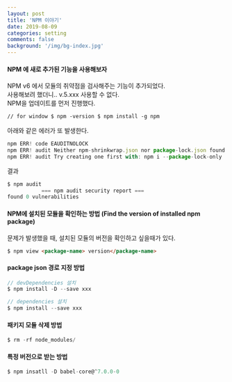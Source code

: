 ```yaml
---
layout: post
title: 'NPM 이야기'
date: 2019-08-09
categories: setting
comments: false
background: '/img/bg-index.jpg'
---
```


#### NPM 에 새로 추가된 기능을 사용해보자

NPM v6 에서 모듈의 취약점을 검사해주는 기능이 추가되었다. <br>
사용해보려 했더니.. v.5.xxx 사용할 수 없다.  
NPM을 업데이트를 먼저 진행했다.

```html
// for window $ npm -version $ npm install -g npm
```

아래와 같은 에러가 또 발생한다.

```js
npm ERR! code EAUDITNOLOCK
npm ERR! audit Neither npm-shrinkwrap.json nor package-lock.json found: Cannot audit a project without a lockfile
npm ERR! audit Try creating one first with: npm i --package-lock-only
```

결과

```js
$ npm audit
           === npm audit security report ===
found 0 vulnerabilities
```

#### NPM에 설치된 모듈을 확인하는 방법 (Find the version of installed npm package)

문제가 발생했을 때, 설치된 모듈의 버전을 확인하고 싶을때가 있다.

```html
$ npm view <package-name> version</package-name>
```

#### package json 경로 지정 방법

```js
// devDependencies 설치
$ npm install -D --save xxx

// dependencies 설치
$ npm install --save xxx
```

#### 패키지 모듈 삭제 방법

```js
$ rm -rf node_modules/
```

#### 특정 버전으로 받는 방법

```js
$ npm insatll -D babel-core@^7.0.0-0
```
